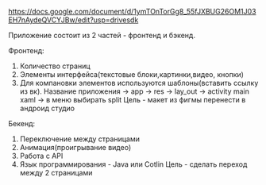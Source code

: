 https://docs.google.com/document/d/1ymTOnTorGg8_55fJXBUG26OM1J03EH7nAydeQVCYJBw/edit?usp=drivesdk

Приложение состоит из 2 частей - фронтенд и бэкенд.

Фронтенд:
1. Количество страниц
2. Элементы интерфейса(текстовые блоки,картинки,видео, кнопки)
3. Для компановки элементов используются шаблоны(вставить ссылку из вк). Название приложения -> app -> res -> lay_out -> activity main xaml -> в меню выбирать split
   Цель - макет из фигмы перенести в андроид студио

Бекенд:
1. Переключение между страницами
2. Анимация(проигрывание видео)
3. Работа с API
4. Язык программирования - Java или Cotlin
   Цель - сделать переход между 2 страницами
